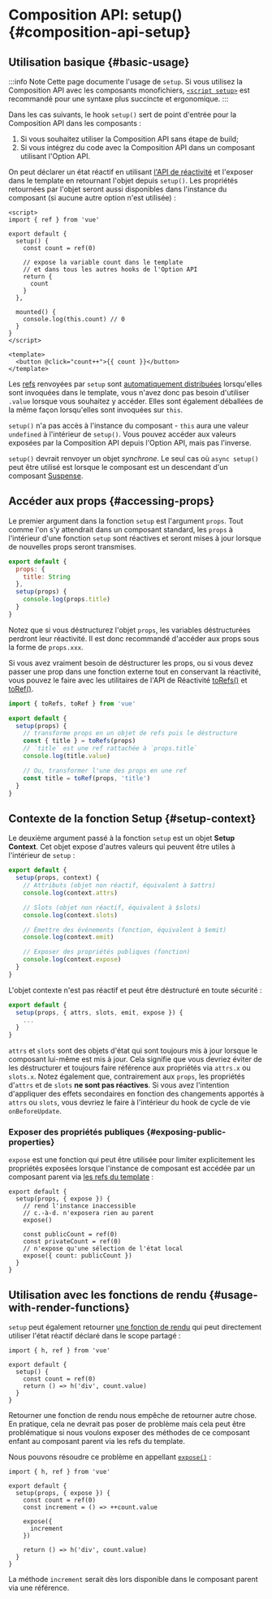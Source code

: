 # Composition API: setup() {#composition-api-setup}

## Utilisation basique {#basic-usage}
:::info Note
Cette page documente l'usage de `setup`. Si vous utilisez la Composition API avec les composants monofichiers, [`<script setup>`](/api/sfc-script-setup.html) est recommandé pour une syntaxe plus succincte et ergonomique.
:::

Dans les cas suivants, le hook `setup()` sert de point d'entrée pour la Composition API dans les composants :

1. Si vous souhaitez utiliser la Composition API sans étape de build;
2. Si vous intégrez du code avec la Composition API dans un composant utilisant l'Option API.

On peut déclarer un état réactif en utilisant [l'API de réactivité](./reactivity-core.html) et l'exposer dans le template en retournant l'objet depuis `setup()`. Les propriétés retournées par l'objet seront aussi disponibles dans l'instance du composant (si aucune autre option n'est utilisée) :

```vue
<script>
import { ref } from 'vue'

export default {
  setup() {
    const count = ref(0)

    // expose la variable count dans le template
    // et dans tous les autres hooks de l'Option API
    return {
      count
    }
  },

  mounted() {
    console.log(this.count) // 0
  }
}
</script>

<template>
  <button @click="count++">{{ count }}</button>
</template>
```

Les [refs](/api/reactivity-core.html#ref) renvoyées par `setup` sont [automatiquement distribuées](/guide/essentials/reactivity-fundamentals.html#deep-reactivity) lorsqu'elles sont invoquées dans le template, vous n'avez donc pas besoin d'utiliser `.value` lorsque vous souhaitez y accéder. Elles sont également déballées de la même façon lorsqu'elles sont invoquées sur `this`.

`setup()` n'a pas accès à l'instance du composant - `this` aura une valeur `undefined` à l'intérieur de `setup()`. Vous pouvez accéder aux valeurs exposées par la Composition API depuis l'Option API, mais pas l'inverse.

`setup()` devrait renvoyer un objet _synchrone_. Le seul cas où `async setup()` peut être utilisé est lorsque le composant est un descendant d'un composant [Suspense](../guide/built-ins/suspense.html).

## Accéder aux props {#accessing-props}

Le premier argument dans la fonction `setup` est l'argument `props`. Tout comme l'on s'y attendrait dans un composant standard, les `props` à l'intérieur d'une fonction `setup` sont réactives et seront mises à jour lorsque de nouvelles props seront transmises.

```js
export default {
  props: {
    title: String
  },
  setup(props) {
    console.log(props.title)
  }
}
```

Notez que si vous déstructurez l'objet `props`, les variables déstructurées perdront leur réactivité. Il est donc recommandé d'accéder aux props sous la forme de `props.xxx`.

Si vous avez vraiment besoin de déstructurer les props, ou si vous devez passer une prop dans une fonction externe tout en conservant la réactivité, vous pouvez le faire avec les utilitaires de l'API de Réactivité [toRefs()](./reactivity-utilities.html#torefs) et [toRef()](/api/reactivity-utilities.html#toref).

```js
import { toRefs, toRef } from 'vue'

export default {
  setup(props) {
    // transforme props en un objet de refs puis le déstructure
    const { title } = toRefs(props)
    // `title` est une ref rattachée à `props.title` 
    console.log(title.value)

    // Ou, transformer l'une des props en une ref
    const title = toRef(props, 'title')
  }
}
```

## Contexte de la fonction Setup {#setup-context}

Le deuxième argument passé à la fonction `setup` est un objet **Setup Context**. Cet objet expose d'autres valeurs qui peuvent être utiles à l'intérieur de `setup` :

```js
export default {
  setup(props, context) {
    // Attributs (objet non réactif, équivalent à $attrs)
    console.log(context.attrs)

    // Slots (objet non réactif, équivalent à $slots)
    console.log(context.slots)

    // Émettre des événements (fonction, équivalent à $emit)
    console.log(context.emit)

    // Exposer des propriétés publiques (fonction)
    console.log(context.expose)
  }
}
```

L'objet contexte n'est pas réactif et peut être déstructuré en toute sécurité :


```js
export default {
  setup(props, { attrs, slots, emit, expose }) {
    ...
  }
}
```

`attrs` et `slots` sont des objets d'état qui sont toujours mis à jour lorsque le composant lui-même est mis à jour. Cela signifie que vous devriez éviter de les déstructurer et toujours faire référence aux propriétés via `attrs.x` ou `slots.x`. Notez également que, contrairement aux `props`, les propriétés d'`attrs` et de `slots` **ne sont pas réactives**. Si vous avez l'intention d'appliquer des effets secondaires en fonction des changements apportés à `attrs` ou `slots`, vous devriez le faire à l'intérieur du hook de cycle de vie `onBeforeUpdate`.

### Exposer des propriétés publiques {#exposing-public-properties}

`expose` est une fonction qui peut être utilisée pour limiter explicitement les propriétés exposées lorsque l'instance de composant est accédée par un composant parent via [les refs du template](/guide/essentials/template-refs.html#ref-on-component) :

```js{5,10}
export default {
  setup(props, { expose }) {
    // rend l'instance inaccessible
    // c.-à-d. n'exposera rien au parent
    expose()

    const publicCount = ref(0)
    const privateCount = ref(0)
    // n'expose qu'une sélection de l'état local
    expose({ count: publicCount })
  }
}
```

## Utilisation avec les fonctions de rendu {#usage-with-render-functions}

`setup` peut également retourner [une fonction de rendu](/guide/extras/render-function.html) qui peut directement utiliser l'état réactif déclaré dans le scope partagé :

```js{6}
import { h, ref } from 'vue'

export default {
  setup() {
    const count = ref(0)
    return () => h('div', count.value)
  }
}
```

Retourner une fonction de rendu nous empêche de retourner autre chose. En pratique, cela ne devrait pas poser de problème mais cela peut être problématique si nous voulons exposer des méthodes de ce composant enfant au composant parent via les refs du template.

Nous pouvons résoudre ce problème en appellant [`expose()`](#exposing-public-properties) :

```js{8-10}
import { h, ref } from 'vue'

export default {
  setup(props, { expose }) {
    const count = ref(0)
    const increment = () => ++count.value

    expose({
      increment
    })

    return () => h('div', count.value)
  }
}
```

La méthode `increment` serait dès lors disponible dans le composant parent via une référence.
